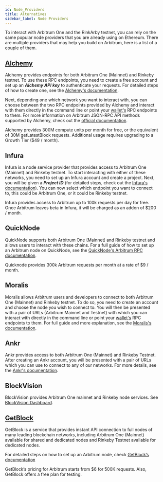 ```yaml
---
id: Node_Providers
title: Alternatives
sidebar_label: Node Providers
---
```


To interact with Arbitrum One and the RinkArby testnet, you can rely on the same popular node providers that you are already using on Ethereum. There are multiple providers that may help you build on Arbitrum, here is a list of a couple of them.

## [Alchemy](https://alchemy.com/?a=arbitrum-docs)

Alchemy provides endpoints for both Arbitrum One (Mainnet) and Rinkeby testnet. To use these RPC endpoints, you need to create a free account and set up an ***Alchemy API key***  to authenticate your requests. For detailed steps of how to create one, see the [Alchemy's documentation](https://docs.alchemy.com/alchemy/introduction/getting-started#1.create-an-alchemy-key). 

Next, depending one which network you want to interact with, you can choose between the two RPC endpoints provided by Alchemy and interact with them directly in the command line or point your [wallet's](https://portal.arbitrum.one/#wallets) RPC endpoints to them. For more information on Arbitrum JSON-RPC API methods supported by Alchemy, check out the [official documentation](https://docs.alchemy.com/alchemy/apis/arbitrum).

Alchemy provides 300M compute units per month for free, or the equivalent of 30M getLatestBlock requests. Additional usage requires upgrading to a Growth Tier ($49 / month).

## Infura

Infura is a node service provider that provides access to Arbitrum One (Mainnet) and Rinkeby testnet. To start interacting with either of these networks, you need to set up an Infura account and create a project. Next, you will be given a ***Project ID*** (for detailed steps, check out the [Infura's documentation](https://blog.infura.io/getting-started-with-infura-28e41844cc89/)). You can now select which endpoint you want to connect to, this could be Arbitrum One, or it could be Rinkeby testnet. 

Infura provides access to Arbitrum up to 100k requests per day for free. Once Arbitrum leaves beta in Infura, it will be charged as an addon of $200 / month.

## QuickNode

QuickNode supports both Arbitrum One (Mainnet) and Rinkeby testnet and allows users to interact with these chains. For a full guide of how to set up an Arbitrum node on QuickNode, see the [QuickNode's Arbitrum RPC documentation](https://www.quicknode.com/docs/arbitrum).

Quicknode provides 300k Arbitrum requests per month at a rate of $9 / month.

## Moralis

Moralis allows Arbitrum users and developers to connect to both Arbitrum One (Mainnet) and Rinkeby testnet. To do so, you need to create an account and choose the node you wish to connect to. You will then be presented with a pair of URLs (Arbitrum Mainnet and Testnet) with which you can interact with directly in the command line or point your [wallet's](https://portal.arbitrum.one/#wallets) RPC endpoints to them. For full guide and more explanation, see the [Moralis's documentation](https://moralis.io/full-guide-how-to-connect-to-arbitrum-nodes/).

## Ankr

Ankr provides access to both Arbitrum One (Mainnet) and Rinkeby Testnet. After creating an Ankr account, you will be presented with a pair of URLs which you can use to connect to any of our networks. For more details, see the [Ankr's documentation](https://docs.ankr.com/blockchains/arbitrum/develop-on-arbitrum).

## BlockVision

BlockVision provides Arbitrum One mainnet and Rinkeby node services. See [BlockVision Dashboard](https://dashboard.blockvision.org/connect).

## [GetBlock](https://getblock.io/)

GetBlock is a service that provides instant API connection to full nodes of many leading blockchain networks, including Arbitrum One (Mainnet) available for shared and dedicated nodes and Rinkeby Testnet available for dedicated nodes.

For detailed steps on how to set up an Arbitrum node, check [GetBlock’s documentation](https://getblock.io/docs/)

GetBlock’s pricing for Arbitrum starts from $6 for 500K requests. Also, GetBlock offers a free plan for testing.
